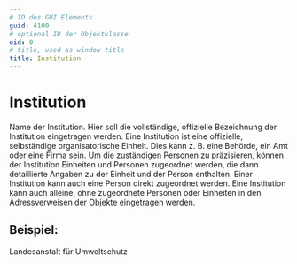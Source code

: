 ```yaml
---
# ID des GUI Elements
guid: 4100
# optional ID der Objektklasse
oid: 0
# title, used as window title
title: Institution
---
```


# Institution

Name der Institution. Hier soll die vollständige, offizielle Bezeichnung der Institution eingetragen werden. Eine Institution ist eine offizielle, selbständige organisatorische Einheit. Dies kann z. B. eine Behörde, ein Amt oder eine Firma sein. Um die zuständigen Personen zu präzisieren, können der Institution Einheiten und Personen zugeordnet werden, die dann detaillierte Angaben zu der Einheit und der Person enthalten. Einer Institution kann auch eine Person direkt zugeordnet werden. Eine Institution kann auch alleine, ohne zugeordnete Personen oder Einheiten in den Adressverweisen der Objekte eingetragen werden.

## Beispiel:

Landesanstalt für Umweltschutz
